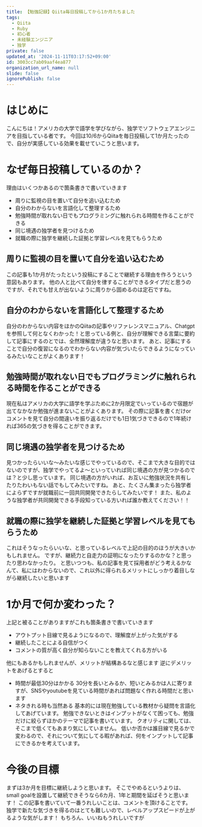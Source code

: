 ```yaml
---
title: 【勉強記録】Qiita毎日投稿してから1か月たちました
tags:
  - Qiita
  - Ruby
  - 初心者
  - 未経験エンジニア
  - 独学
private: false
updated_at: '2024-11-11T03:17:52+09:00'
id: 3003cc7ab09aaf4ea877
organization_url_name: null
slide: false
ignorePublish: false
---
```

# はじめに
こんにちは！アメリカの大学で語学を学びながら、独学でソフトウェアエンジニアを目指している者です。
今回は10/6からQiitaを毎日投稿して1か月たったので、自分が実感している効果を載せていこうと思います。

# なぜ毎日投稿しているのか？
理由はいくつかあるので箇条書きで書いていきます
* 周りに監視の目を置いて自分を追い込むため
* 自分のわからないを言語化して整理するため
* 勉強時間が取れない日でもプログラミングに触れられる時間を作ることができる
* 同じ境遇の独学者を見つけるため
* 就職の際に独学を継続した証拠と学習レベルを見てもらうため


## 周りに監視の目を置いて自分を追い込むため
この記事も1か月がたったという投稿にすることで継続する理由を作ろうという意図もあります。
他の人と比べて自分を律することができるタイプだと思うのですが、それでも甘えが出ないように周りから固めるのは定石ですね。

## 自分のわからないを言語化して整理するため
自分のわからない内容をほかのQiitaの記事やリファレンスマニュアル、Chatgptを参照して何となくわかった！と思っている例と、自分が理解できる言葉に要約して記事にするのとでは、全然理解度が違うなと思います。
あと、記事にすることで自分の復習になるのでわからない内容が気づいたらできるようになっているみたいなことがよくあります！

## 勉強時間が取れない日でもプログラミングに触れられる時間を作ることができる
現在私はアメリカの大学に語学を学ぶために2か月限定でいっているので宿題が出てなかなか勉強が進まないことがよくあります。
その際に記事を書くだけor コメントを見て自分の間違いを振り返るだけでも1日1気づきできるので1年続ければ365の気づきを得ることができます。

## 同じ境遇の独学者を見つけるため
見つかったらいいな～みたいな感じでやっているので、そこまで大きな目的ではないのですが、独学でやってるよ～といっていれば同じ境遇の方が見つかるのでは？と少し思っています。
同じ境遇の方がいれば、お互いに勉強状況を共有したりたわいもない話でもしてみたいですね。
あと、たくさん集まったら独学者によらずですが就職前に一回共同開発できたらしてみたいです！
また、私のような独学者が共同開発できる手段知っている方いれば誰か教えてください！！

## 就職の際に独学を継続した証拠と学習レベルを見てもらうため
これはそうなったらいいな、と思っているレベルで上記の目的のほうが大きいかもしれません。
ですが、継続力と自走力の証明になったりするのかな？と思ったり思わなかったり。
と思いつつも、私の記事を見て採用者がどう考えるかなんて、私にはわからないので、これ以外に得られるメリットにしっかり着目しながら継続したいと思います


# 1か月で何か変わった？
上記と被ることがありますがこれも箇条書きで書いていきます
* アウトプット目線で見るようになるので、理解度が上がった気がする
* 継続したことによる自信がつく
* コメントの質が高く自分が知らないことを教えてくれる方がいる

他にもあるかもしれませんが、メリットが結構あるなと感じます
逆にデメリットをあげるとすると
* 時間が最低30分はかかる
30分を長いとみるか、短いとみるかは人に寄りますが、SNSやyoutubeを見ている時間があれば問題なく作れる時間だと思います
* ネタきれる時も当然ある
基本的には現在勉強している教材から疑問を言語化してあげています。
勉強できないときはインプットがなくて困っても、勉強だけに絞らずほかのテーマで記事を書いています。
クオリティに関しては、そこまで低くてもあまり気にしていません。
低いか否かは誰目線で見るかで変わるので、それについて気にしてる暇があれば、何をインプットして記事にできるかを考えています。

# 今後の目標
まずは3か月を目標に継続しようと思います。
そこでやめるというよりは、small goalを設置して継続できそうなら6カ月、1年と期間を延ばそうと思います！
この記事を書いていて一番うれしいことは、コメントを頂けることです。
独学で新たな気づきを得るのはとても難しいので、レベルアップスピードが上がるような気がします！
もちろん、いいねもうれしいですが

